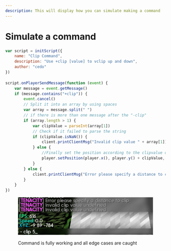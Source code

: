```yaml
---
description: This will display how you can simulate making a command
---
```


# Simulate a command

```javascript
var script = initScript({    
    name: "Clip Command",    
    description: "Use +clip [value] to vclip up and down",    
    author: "cedo"
})

script.onPlayerSendMessage(function (event) {    
    var message = event.getMessage()    
    if (message.contains("+clip")) {        
        event.cancel()        
        // Split it into an array by using spaces
        var array = message.split(" ")
        // if there is more than one message after the "-clip"       
        if (array.length > 1) {            
            var clipValue = parseInt(array[1])  
            // Check if it failed to parse the string          
            if (clipValue.isNaN()) {                
                client.printClientMsg("Invalid clip value " + array[1])            
            } else {
                //Finally set the position according to the clipvalue on the y axis                
                player.setPosition(player.x(), player.y() + clipValue, player.z())            
            }        
        } else {            
            client.printClientMsg("Error please specify a distance to clip")        
        }    
    }
})
```

<figure><img src="../../.gitbook/assets/Screenshot 2022-03-03 114951.png" alt=""><figcaption><p>Command is fully working and all edge cases are caught</p></figcaption></figure>
